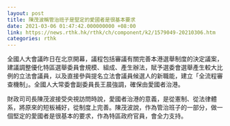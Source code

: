 ```yaml
---
layout: post
title: 陳茂波稱管治班子是堅定的愛國者是很基本要求
date: 2021-03-06 01:47:42.000000000 +08:00
link: https://news.rthk.hk/rthk/ch/component/k2/1579049-20210306.htm
categories: rthk
---
```


全國人大會議昨日在北京開幕，議程包括審議有關完善本港選舉制度的決定議案，建議調整優化特區選舉委員會規模、組成、產生辦法，賦予選委會選舉產生較大比例的立法會議員，以及直接參與提名立法會議員候選人的新職能，建立「全流程審查機制」。全國人大常委會副委員長王晨強調，確保由愛國者治港。

財政司司長陳茂波接受央視訪問時說，愛國者治港的意義，是從憲制、從法律體系，將原來的短板補好，從制度上完善。陳茂波說，作為管治班子的一部分，做一個堅定的愛國者是很基本的要求，作為特區政府官員，會全力支持。
